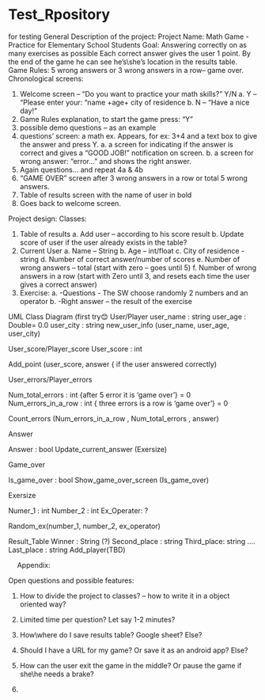 # Test_Rpository
for testing
General Description of the project:
Project Name: Math Game - Practice for Elementary School Students
Goal: Answering correctly on as many exercises as possible
Each correct answer gives the user 1 point. By the end of the game he can see he’s\she’s location in the results table.
Game Rules:
5 wrong answers or 3 wrong answers in a row– game over.
Chronological screens:
1.	Welcome screen – “Do you want to practice your math skills?”  Y/N
a.	Y – “Please enter your: “name +age+ city of residence
b.	N – “Have a nice day!”
2.	Game Rules explanation, to start the game press: “Y”
3.	possible demo questions – as an example
4.	questions’ screen: a math ex. Appears, for ex: 3+4 and a text box to give the answer and press Y. 
a.	a screen for indicating if the answer is correct and gives a “GOOD JOB!” notification on screen.
b.	a screen for wrong answer: “error…” and shows the right answer.
5.	Again questions… and repeat 4a & 4b
6.	“GAME OVER” screen after 3 wrong answers in a row or total 5 wrong answers.
7.	Table of results screen with the name of user in bold
8.	Goes back to welcome screen.

Project design:
Classes:
1.	Table of results
a.	Add user – according to his score result
b.	Update score of user if the user already exists in the table?
2.	Current User
a.	Name – String
b.	Age – int/float
c.	City of residence - string
d.	Number of correct answer/number of scores
e.	Number of wrong answers – total (start with zero – goes until 5)
f.	Number of wrong answers in a row (start with Zero until 3, and resets each time the user gives a correct answer)
3.	Exercise:
a.	-Questions - The SW choose randomly 2 numbers and an operator
b.	-Right answer – the result of the exercise




UML Class Diagram (first try😊
User/Player
user_name : string
user_age : Double= 0.0
user_city : string
new_user_info (user_name, user_age, user_city)

User_score/Player_score
User_score : int

Add_point (user_score, answer { if the user answered correctly)

User_errors/Player_errors

Num_total_errors : int {after 5 error it is ‘game over’} = 0
Num_errors_in_a_row : int { three errors is a row is ‘game over’} = 0


Count_errors (Num_errors_in_a_row , Num_total_errors , answer)

Answer 

Answer : bool
Update_current_answer (Exersize)


Game_over 

Is_game_over : bool
Show_game_over_screen (Is_game_over)


Exersize

Numer_1 : int
Number_2 : int
Ex_Operater: ?

Random_ex(number_1, number_2, ex_operator)

Result_Table
Winner : String  (?)
Second_place : string
Third_place: string
….
Last_place : string
Add_player(TBD)


 
Appendix:

Open questions and possible features:
1.	How to divide the project to classes? – how to write it in a object oriented way?
2.	Limited time per question? Let say 1-2 minutes?
3.	How\where do I save results table? Google sheet? Else?
4.	Should I have a URL for my game? Or save it as an android app? Else?
5.	How can the user exit the game in the middle? Or pause the game if she\he needs a brake? 


  
 


4.	
